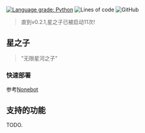 
# 
[![Language grade: Python](https://img.shields.io/lgtm/grade/python/g/Lparksi/Sohn_des_Sterns.svg?logo=lgtm&logoWidth=18)](https://lgtm.com/projects/g/Lparksi/Sohn_des_Sterns/)
![Lines of code](https://img.shields.io/tokei/lines/github/lparksi/Sohn_des_Sterns)
![GitHub](https://img.shields.io/github/license/Lparksi/Sohn_des_Sterns)

> 直到v0.2.1,星之子已被启动11次!

## 星之子
> "无限星河之子" 

### 快速部署

参考[Nonebot](https://docs.nonebot.dev/guide/installation.html)
## 支持的功能  
TODO.
